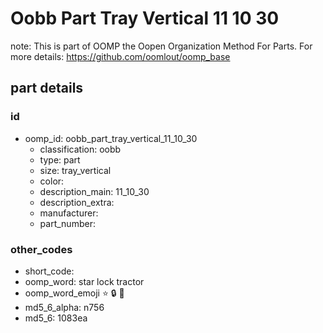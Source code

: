 # Oobb Part Tray Vertical 11 10 30  

note: This is part of OOMP the Oopen Organization Method For Parts. For more details: https://github.com/oomlout/oomp_base

##  part details





### id
* oomp_id: oobb_part_tray_vertical_11_10_30
  * classification: oobb
  * type: part
  * size: tray_vertical
  * color: 
  * description_main: 11_10_30
  * description_extra: 
  * manufacturer: 
  * part_number: 

### other_codes
* short_code: 
* oomp_word: star lock tractor
* oomp_word_emoji :star: :lock: :tractor:
* md5_6_alpha: n756
* md5_6: 1083ea